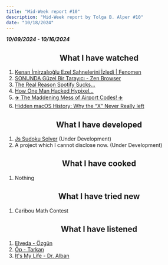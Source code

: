 ```yaml
---
title: "Mid-Week report #10"
description: "Mid-Week report by Tolga B. Alper #10"
date: "10/18/2024"
---
```


*__10/09/2024 - 10/16/2024__*

## <center> What I have watched </center>

1. [Kenan İmirzalıoğlu Ezel Sahnelerini İzledi | Fenomen](https://youtu.be/WTV0wn2BCSA?si=n9D4G2N9vfmDvaBc)
2. [SONUNDA Güzel Bir Tarayıcı - Zen Browser](https://youtu.be/Hcu5wnVpnjc?si=ohejPQ6SPoxXeMUY)
3. [The Real Reason Spotify Sucks...](https://youtu.be/NXBWkLjFHRQ?si=Up1nIrnM_hcZUyeM)
4. [How One Man Hacked Hypixel...](https://youtu.be/F74mz8AVBxI?si=AB5EOTTlkERdCbHI)
5. [✈️ The Maddening Mess of Airport Codes! ✈️](https://youtu.be/jfOUVYQnuhw?si=ZTHXN6BemXD0jo5T)
6. [Hidden macOS History: Why the “X” Never Really left](https://youtu.be/RWU_SMmfvuM?si=RbOYobFffikzHeYz)

## <center> What I have developed </center>

1. [Js Sudoku Solver](https://github.com/tolgabalper/Js-Sudoku-Solver) (Under Development)
2. A project which I cannot disclose now. (Under Development)

## <center> What I have cooked </center>

1. Nothing

## <center> What I have tried new </center>

1. Caribou Math Contest

## <center> What I have listened </center>

1. [Elveda - Özgün](https://open.spotify.com/intl-tr/track/4DGLuus5qTRvHMFhA5cIuc?si=4de9fcc3b051452c)
2. [Öp - Tarkan](https://open.spotify.com/intl-tr/track/0OFivfe4fC4QR20TzMVbfM?si=354bcd2298684cf0)
3. [It's My Life - Dr. Alban](https://open.spotify.com/intl-tr/track/4TOGkYS141L15SkVosAp7Z?si=7d825d15d1b3464f)
